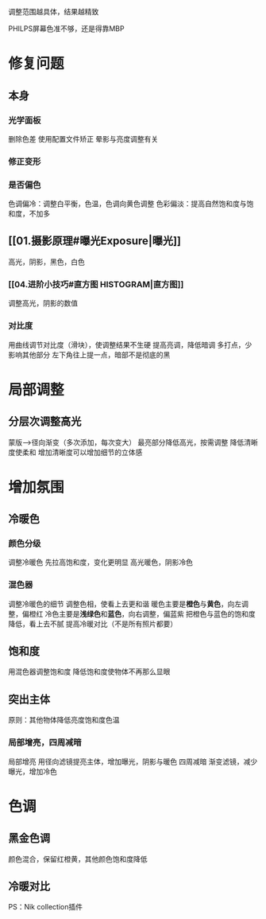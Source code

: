 调整范围越具体，结果越精致

PHILPS屏幕色准不够，还是得靠MBP

# 修复问题
## 本身
### 光学面板
删除色差
使用配置文件矫正
晕影与亮度调整有关
### 修正变形
### 是否偏色
色调偏冷：调整白平衡，色温，色调向黄色调整
色彩偏淡：提高自然饱和度与饱和度，不加多
## [[01.摄影原理#曝光Exposure|曝光]]
高光，阴影，黑色，白色
### [[04.进阶小技巧#直方图 HISTOGRAM|直方图]]
调整高光，阴影的数值
### 对比度
用曲线调节对比度（滑块），使调整结果不生硬
提高亮调，降低暗调
多打点，少影响其他部分
左下角往上提一点，暗部不是彻底的黑
# 局部调整
## 分层次调整高光
蒙版-->径向渐变（多次添加，每次变大）
最亮部分降低高光，按需调整
降低清晰度使柔和
增加清晰度可以增加细节的立体感
# 增加氛围
## 冷暖色
### 颜色分级
调整冷暖色
先拉高饱和度，变化更明显
高光暖色，阴影冷色
### 混色器
调整冷暖色的细节
调整色相，使看上去更和谐
暖色主要是**橙色**与**黄色**，向左调整，偏橙红
冷色主要是**浅绿色**和**蓝色**，向右调整，偏蓝紫
把橙色与蓝色的饱和度降低，看上去不腻
提高冷暖对比（不是所有照片都要）
## 饱和度
用混色器调整饱和度
降低饱和度使物体不再那么显眼
## 突出主体
原则：其他物体降低亮度饱和度色温
### 局部增亮，四周减暗
局部增亮
用径向滤镜提亮主体，增加曝光，阴影与暖色
四周减暗
渐变滤镜，减少曝光，增加冷色
# 色调
## 黑金色调
颜色混合，保留红橙黄，其他颜色饱和度降低
## 冷暖对比



PS：Nik collection插件
